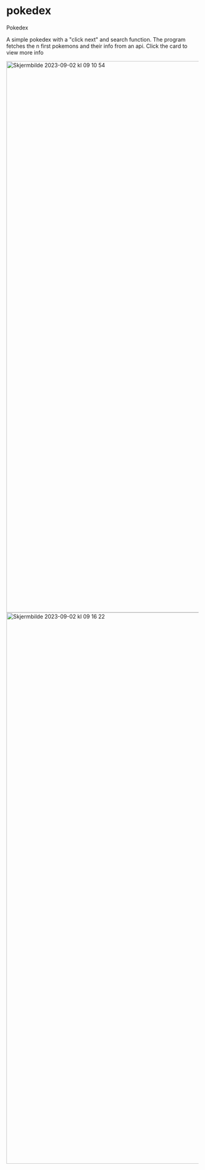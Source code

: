 # pokedex
Pokedex

A simple pokedex with a "click next" and search function. The program fetches the n first pokemons and their info from an api.
Click the card to view more info

<img width="1440" alt="Skjermbilde 2023-09-02 kl  09 10 54" src="https://github.com/Olaelve5/pokedex/assets/126867614/0d57c1c7-faf0-4db4-965b-07de238274bd">

<img width="1440" alt="Skjermbilde 2023-09-02 kl  09 16 22" src="https://github.com/Olaelve5/pokedex/assets/126867614/9c65cec9-6893-471c-b505-bbf0cd0046e6">
